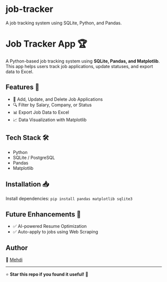 # job-tracker
A job tracking system using SQLite, Python, and Pandas.


# Job Tracker App 🏆

A Python-based job tracking system using **SQLite, Pandas, and Matplotlib**. This app helps users track job applications, update statuses, and export data to Excel.

## Features 🌟
- 📌 Add, Update, and Delete Job Applications
- 🔍 Filter by Salary, Company, or Status
- 📊 Export Job Data to Excel
- 📈 Data Visualization with Matplotlib

## Tech Stack 🛠️
- Python
- SQLite / PostgreSQL
- Pandas
- Matplotlib

## Installation 📥
Install dependencies: `pip install pandas matplotlib sqlite3`


## Future Enhancements 🔮
- ✅ AI-powered Resume Optimization
- ✅ Auto-apply to jobs using Web Scraping

## Author
👤 [Mehdi](https://github.com/makroumi)

---
⭐ **Star this repo if you found it useful!** 🌟
